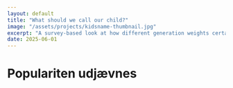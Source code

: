 ```yaml
---
layout: default
title: "What should we call our child?"
image: "/assets/projects/kidsname-thumbnail.jpg"
excerpt: "A survey-based look at how different generation weights certain factors when naming childs."
date: 2025-06-01
---
```


# Populariten udjævnes

